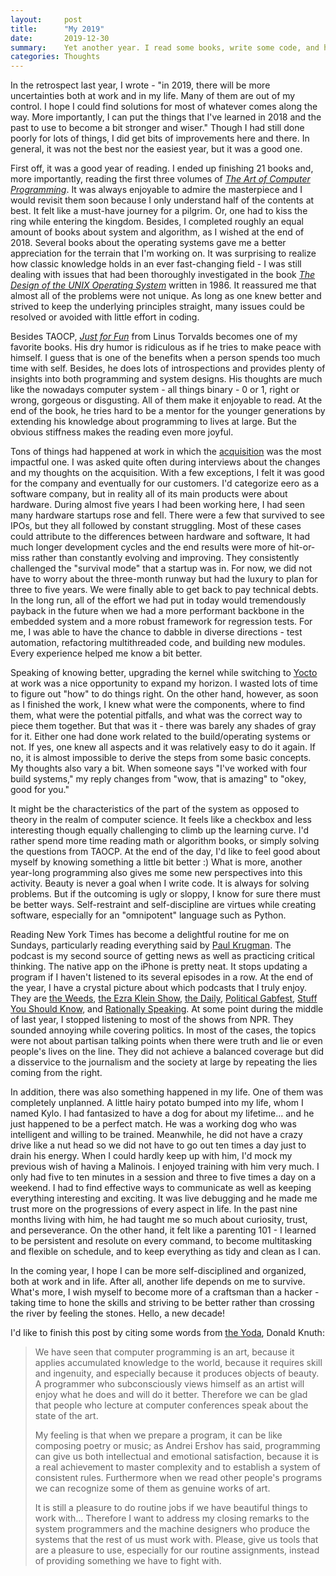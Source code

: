 ```yaml
---
layout:     post
title:      "My 2019"
date:       2019-12-30
summary:    Yet another year. I read some books, write some code, and have a dog.
categories: Thoughts
---
```


In the retrospect last year, I wrote - \"in 2019, there will be more uncertainties both at work and in my life. Many of them are out of my control. I hope I could find solutions for most of whatever comes along the way. More importantly, I can put the things that I've learned in 2018 and the past to use to become a bit stronger and wiser.\" Though I had still done poorly for lots of things, I did get bits of improvements here and there. In general, it was not the best nor the easiest year, but it was a good one.

First off, it was a good year of reading. I ended up finishing 21 books and, more importantly, reading the first three volumes of *[The Art of Computer Programming](https://en.wikipedia.org/wiki/The_Art_of_Computer_Programming)*. It was always enjoyable to admire the masterpiece and I would revisit them soon because I only understand half of the contents at best. It felt like a must-have journey for a pilgrim. Or, one had to kiss the ring while entering the kingdom. Besides, I completed roughly an equal amount of books about system and algorithm, as I wished at the end of 2018. Several books about the operating systems gave me a better appreciation for the terrain that I'm working on. It was surprising to realize how classic knowledge holds in an ever fast-changing field - I was still dealing with issues that had been thoroughly investigated in the book *[The Design of the UNIX Operating System](https://www.goodreads.com/book/show/337343.The_Design_of_the_UNIX_Operating_System)* written in 1986. It reassured me that almost all of the problems were not unique. As long as one knew better and strived to keep the underlying principles straight, many issues could be resolved or avoided with little effort in coding.

Besides TAOCP, *[Just for Fun](https://www.goodreads.com/book/show/160171.Just_for_Fun?ac=1&from_search=true&qid=jJDSJ58wF2&rank=1)* from Linus Torvalds becomes one of my favorite books. His dry humor is ridiculous as if he tries to make peace with himself. I guess that is one of the benefits when a person spends too much time with self. Besides, he does lots of introspections and provides plenty of insights into both programming and system designs. His thoughts are much like the nowadays computer system - all things binary - 0 or 1, right or wrong, gorgeous or disgusting. All of them make it enjoyable to read. At the end of the book, he tries hard to be a mentor for the younger generations by extending his knowledge about programming to lives at large. But the obvious stiffness makes the reading even more joyful.

Tons of things had happened at work in which the [acquisition](https://www.theverge.com/2019/2/11/18220960/amazon-eero-acquisition-announced) was the most impactful one. I was asked quite often during interviews about the changes and my thoughts on the acquisition. With a few exceptions, I felt it was good for the company and eventually for our customers. I'd categorize eero as a software company, but in reality all of its main products were about hardware. During almost five years I had been working here, I had seen many hardware startups rose and fell. There were a few that survived to see IPOs, but they all followed by constant struggling. Most of these cases could attribute to the differences between hardware and software, It had much longer development cycles and the end results were more of hit-or-miss rather than constantly evolving and improving. They consistently challenged the "survival mode" that a startup was in. For now, we did not have to worry about the three-month runway but had the luxury to plan for three to five years. We were finally able to get back to pay technical debts. In the long run, all of the effort we had put in today would tremendously payback in the future when we had a more performant backbone in the embedded system and a more robust framework for regression tests. For me, I was able to have the chance to dabble in diverse directions - test automation, refactoring multithreaded code, and building new modules. Every experience helped me know a bit better.

Speaking of knowing better, upgrading the kernel while switching to [Yocto](https://www.yoctoproject.org/) at work was a nice opportunity to expand my horizon. I wasted lots of time to figure out "how" to do things right. On the other hand, however, as soon as I finished the work, I knew what were the components, where to find them, what were the potential pitfalls, and what was the correct way to piece them together. But that was it - there was barely any shades of gray for it. Either one had done work related to the build/operating systems or not. If yes, one knew all aspects and it was relatively easy to do it again. If no, it is almost impossible to derive the steps from some basic concepts. My thoughts also vary a bit. When someone says "I've worked with four build systems," my reply changes from "wow, that is amazing" to "okey, good for you."

It might be the characteristics of the part of the system as opposed to theory in the realm of computer science. It feels like a checkbox and less interesting though equally challenging to climb up the learning curve. I'd rather spend more time reading math or algorithm books, or simply solving the questions from TAOCP. At the end of the day, I'd like to feel good about myself by knowing something a little bit better :) What is more, another year-long programming also gives me some new perspectives into this activity. Beauty is never a goal when I write code. It is always for solving problems. But if the outcoming is ugly or sloppy, I know for sure there must be better ways. Self-restraint and self-discipline are virtues while creating software, especially for an "omnipotent" language such as Python.

Reading New York Times has become a delightful routine for me on Sundays, particularly reading everything said by [Paul Krugman](https://www.nytimes.com/column/paul-krugman). The podcast is my second source of getting news as well as practicing critical thinking. The native app on the iPhone is pretty neat. It stops updating a program if I haven't listened to its several episodes in a row. At the end of the year, I have a crystal picture about which podcasts that I truly enjoy. They are [the Weeds](https://www.vox.com/the-weeds), [the Ezra Klein Show](https://www.vox.com/ezra-klein-show-podcast), [the Daily](https://www.nytimes.com/column/the-daily), [Political Gabfest](https://slate.com/podcasts/political-gabfest), [Stuff You Should Know](https://www.iheart.com/podcast/105-stuff-you-should-know-26940277/), and [Rationally Speaking](http://rationallyspeakingpodcast.org/). At some point during the middle of last year, I stopped listening to most of the shows from NPR. They sounded annoying while covering politics. In most of the cases, the topics were not about partisan talking points when there were truth and lie or even people\'s lives on the line. They did not achieve a balanced coverage but did a disservice to the journalism and the society at large by repeating the lies coming from the right.

In addition, there was also something happened in my life. One of them was completely unplanned. A little hairy potato bumped into my life, whom I named Kylo. I had fantasized to have a dog for about my lifetime... and he just happened to be a perfect match. He was a working dog who was intelligent and willing to be trained. Meanwhile, he did not have a crazy drive like a nut head so we did not have to go out ten times a day just to drain his energy. When I could hardly keep up with him, I'd mock my previous wish of having a Malinois. I enjoyed training with him very much. I only had five to ten minutes in a session and three to five times a day on a weekend. I had to find effective ways to communicate as well as keeping everything interesting and exciting. It was live debugging and he made me trust more on the progressions of every aspect in life. In the past nine months living with him, he had taught me so much about curiosity, trust, and perseverance. On the other hand, it felt like a parenting 101 - I learned to be persistent and resolute on every command, to become multitasking and flexible on schedule, and to keep everything as tidy and clean as I can.

In the coming year, I hope I can be more self-disciplined and organized, both at work and in life. After all, another life depends on me to survive. What\'s more, I wish myself to become more of a craftsman than a hacker - taking time to hone the skills and striving to be better rather than crossing the river by feeling the stones. Hello, a new decade!

I\'d like to finish this post by citing some words from [the Yoda](https://www.nytimes.com/2018/12/17/science/donald-knuth-computers-algorithms-programming.html), Donald Knuth:

> We have seen that computer programming is an art, because it applies accumulated knowledge to the world, because it requires skill and ingenuity, and especially because it produces objects of beauty. A programmer who subconsciously views himself as an artist will enjoy what he does and will do it better. Therefore we can be glad that people who lecture at computer conferences speak about the state of the art.
>
> My feeling is that when we prepare a program, it can be like composing poetry or music; as Andrei Ershov has said, programming can give us both intellectual and emotional satisfaction, because it is a real achievement to master complexity and to establish a system of consistent rules. Furthermore when we read other people's programs we can recognize some of them as genuine works of art.
>
> It is still a pleasure to do routine jobs if we have beautiful things to work with... Therefore I want to address my closing remarks to the system programmers and the machine designers who produce the systems that the rest of us must work with. Please, give us tools that are a pleasure to use, especially for our routine assignments, instead of providing something we have to fight with.
